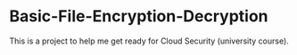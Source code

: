 # Basic-File-Encryption-Decryption
This is a project to help me get ready for Cloud Security (university course). 
